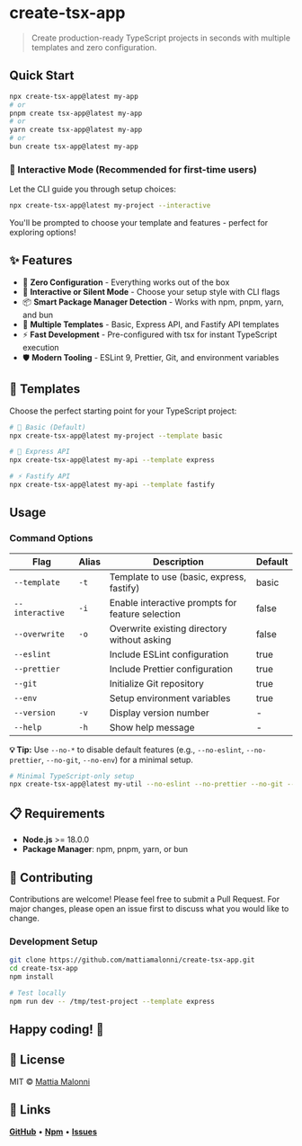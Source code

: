 # create-tsx-app

> Create production-ready TypeScript projects in seconds with multiple templates and zero configuration.

## Quick Start

```bash
npx create-tsx-app@latest my-app
# or
pnpm create tsx-app@latest my-app
# or
yarn create tsx-app@latest my-app
# or
bun create tsx-app@latest my-app
```

### 🎯 Interactive Mode (Recommended for first-time users)

Let the CLI guide you through setup choices:

```bash
npx create-tsx-app@latest my-project --interactive
```

You'll be prompted to choose your template and features - perfect for exploring options!

## ✨ Features

- 🔧 **Zero Configuration** - Everything works out of the box
- 🎯 **Interactive or Silent Mode** - Choose your setup style with CLI flags
- 📦 **Smart Package Manager Detection** - Works with npm, pnpm, yarn, and bun
- 🚀 **Multiple Templates** - Basic, Express API, and Fastify API templates
- ⚡ **Fast Development** - Pre-configured with tsx for instant TypeScript execution
- 🛡️ **Modern Tooling** - ESLint 9, Prettier, Git, and environment variables

## 🎨 Templates

Choose the perfect starting point for your TypeScript project:

```bash
# 🔹 Basic (Default)
npx create-tsx-app@latest my-project --template basic

# 🚀 Express API
npx create-tsx-app@latest my-api --template express

# ⚡️ Fastify API
npx create-tsx-app@latest my-api --template fastify
```

## Usage

### Command Options

| Flag            | Alias | Description                                      | Default |
| --------------- | ----- | ------------------------------------------------ | ------- |
| `--template`    | `-t`  | Template to use (basic, express, fastify)        | basic   |
| `--interactive` | `-i`  | Enable interactive prompts for feature selection | false   |
| `--overwrite`   | `-o`  | Overwrite existing directory without asking      | false   |
| `--eslint`      |       | Include ESLint configuration                     | true    |
| `--prettier`    |       | Include Prettier configuration                   | true    |
| `--git`         |       | Initialize Git repository                        | true    |
| `--env`         |       | Setup environment variables                      | true    |
| `--version`     | `-v`  | Display version number                           | -       |
| `--help`        | `-h`  | Show help message                                | -       |

**💡 Tip:** Use `--no-*` to disable default features (e.g., `--no-eslint`, `--no-prettier`, `--no-git`, `--no-env`) for a minimal setup.

```bash
# Minimal TypeScript-only setup
npx create-tsx-app@latest my-util --no-eslint --no-prettier --no-git --no-env
```

## 📋 Requirements

- **Node.js** >= 18.0.0
- **Package Manager**: npm, pnpm, yarn, or bun

## 🤝 Contributing

Contributions are welcome! Please feel free to submit a Pull Request. For major changes, please open an issue first to discuss what you would like to change.

### Development Setup

```bash
git clone https://github.com/mattiamalonni/create-tsx-app.git
cd create-tsx-app
npm install

# Test locally
npm run dev -- /tmp/test-project --template express
```

## Happy coding! 🚀

## 📄 License

MIT © [Mattia Malonni](https://github.com/mattiamalonni)

## 🔗 Links

**[GitHub](https://github.com/mattiamalonni/create-tsx-app)**
• **[Npm](https://www.npmjs.com/package/create-tsx-app)**
• **[Issues](https://github.com/mattiamalonni/create-tsx-app/issues)**

